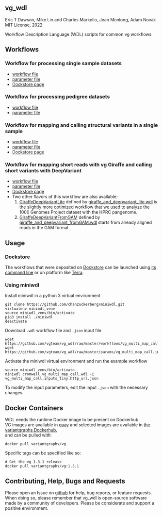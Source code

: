 vg\_wdl
---------------
Eric T Dawson, Mike Lin and Charles Markello, Jean Monlong, Adam Novak
MIT License, 2022

Workflow Description Language (WDL) scripts for common vg workflows

## Workflows

### Workflow for processing single sample datasets

- [workflow file](https://github.com/vgteam/vg_wdl/raw/master/workflows/vg_multi_map_call.wdl)
- [parameter file](https://github.com/vgteam/vg_wdl/raw/master/params/vg_multi_map_call.inputs_tiny.http_url.json)
- [Dockstore page](https://dockstore.org/workflows/github.com/vgteam/vg_wdl/vg-pipeline-workingexample:master?tab=info)

### Workflow for processing pedigree datasets

- [workflow file](https://github.com/vgteam/vg_wdl/raw/master/workflows/vg_trio_multi_map_call.wdl)
- [parameter file](https://github.com/vgteam/vg_wdl/raw/master/params/vg_trio_multi_map_call.inputs_tiny.http_url.json)

### Workflow for mapping and calling structural variants in a single sample

- [workflow file](https://github.com/vgteam/vg_wdl/raw/svpack/workflows/vg_map_call_sv.wdl)
- [parameter file](https://github.com/vgteam/vg_wdl/raw/svpack/params/vg_map_call_sv_test.inputs.json)
- [Dockstore page](https://dockstore.org/workflows/github.com/vgteam/vg_wdl/vg_map_call_sv:svpack?tab=info)

### Workflow for mapping short reads with vg Giraffe and calling short variants with DeepVariant

- [workflow file](workflows/giraffe_and_deepvariant.wdl)
- [parameter file](params/giraffe_and_deepvariant.json)
- [Dockstore page](https://dockstore.org/workflows/github.com/vgteam/vg_wdl/GiraffeDeepVariant:giraffedv?tab=info)
- Two other flavors of this workflow are also available:
    1. [GiraffeDeepVariantLite](https://dockstore.org/workflows/github.com/vgteam/vg_wdl/GiraffeDeepVariantLite:giraffedv?tab=info) defined by [giraffe_and_deepvariant_lite.wdl](workflows/giraffe_and_deepvariant_lite.wdl) is the slightly more optimized workflow that we used to analyze the 1000 Genomes Project dataset with the HPRC pangenome.
    1. [GiraffeDeepVariantFromGAM](https://dockstore.org/workflows/github.com/vgteam/vg_wdl/GiraffeDeepVariantFromGAM:giraffedv?tab=info) defined by [giraffe_and_deepvariant_fromGAM.wdl](workflows/giraffe_and_deepvariant_fromGAM.wdl) starts from already aligned reads in the GAM format


## Usage

### Dockstore

The workflows that were deposited on [Dockstore](https://dockstore.org/) can be launched using [its command line](https://docs.dockstore.org/en/stable/launch-with/launch.html) or on platform like [Terra](https://app.terra.bio/).

### Using miniwdl

Install miniwdl in a python 3 virtual environment
```
git clone https://github.com/chanzuckerberg/miniwdl.git
virtualenv miniwdl_venv
source miniwdl_venv/bin/activate
pip3 install ./miniwdl
deactivate
```
Download `.wdl` workflow file and `.json` input file
```
wget https://github.com/vgteam/vg_wdl/raw/master/workflows/vg_multi_map_call.wdl
wget https://github.com/vgteam/vg_wdl/raw/master/params/vg_multi_map_call.inputs_tiny.http_url.json
```
Activate the miniwdl virtual environment and run the example workflow
```
source miniwdl_venv/bin/activate
miniwdl cromwell vg_multi_map_call.wdl -i vg_multi_map_call.inputs_tiny.http_url.json
```
To modify the input parameters, edit the input `.json` with the necessary changes.

## Docker Containers

WDL needs the runtime Docker image to be present on Dockerhub.  
VG images are available in [quay](https://quay.io/repository/vgteam/vg?tab=tags)
and selected images are available in [ the variantgraphs Dockerhub](https://cloud.docker.com/u/variantgraphs/repository/docker/variantgraphs/vg),  
and can be pulled with:  
```
docker pull variantgraphs/vg  
```

Specific tags can be specified like so:  
```
# Get the vg 1.3.1 release  
docker pull variantgraphs/vg:1.3.1
```

## Contributing, Help, Bugs and Requests

Please open an Issue on [github](https://github.com/vgteam/vg_wdl) for help, bug reports, or feature requests.
When doing so, please remember that vg\_wdl is open-source software made by a community of developers. 
Please be considerate and support a positive environment.
